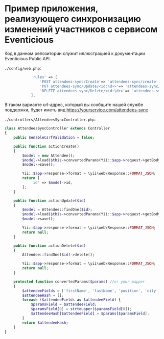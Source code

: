 # Пример приложения, реализующего синхронизацию изменений участников с сервисом Eventicious
Код в данном репозитории служит иллюстрацией к документации Eventicious Public API.

`./config/web.php`:
```php
            'rules' => [
                'POST attendees-sync/Create'=> 'attendees-sync/create',
                'PUT attendees-sync/Update/<id:\d+>'=> 'attendees-sync/update',
                'DELETE attendees-sync/Delete/<id:\d+>'=> 'attendees-sync/delete',
            ],
```
В таком варианте url-адрес, который вы сообщите нашей службе поддержки, будет иметь вид https://yourservice.com/attendees-sync

`./controllers/AttendeesSyncController.php`:
```php
class AttendeesSyncController extends Controller
{
    public $enableCsrfValidation = false;

    public function actionCreate()
    {
        $model = new Attendee();
        $model->load($this->convertedParams(Yii::$app->request->getBodyParams()), '');
        $model->save();

        Yii::$app->response->format = \yii\web\Response::FORMAT_JSON;
        return [
            'id' => $model->id,
        ];
    }

    public function actionUpdate($id)
    {
        $model = Attendee::findOne($id);
        $model->load($this->convertedParams(Yii::$app->request->getBodyParams()), '');
        $model->save();

        Yii::$app->response->format = \yii\web\Response::FORMAT_JSON;
        return null;
    }

    public function actionDelete($id)
    {
        Attendee::findOne($id)->delete();

        Yii::$app->response->format = \yii\web\Response::FORMAT_JSON;
        return null;
    }

    protected function convertedParams($params) //or your mapper
    {
        $attendeeFields = ['firstName', 'lastName', 'position', 'city', 'vk', 'twitter', 'facebook', 'email', 'showEmail', 'phone', 'showPhone', 'description', 'externalImagePath', 'externalThumbnailPath', 'isSpeaker', 'company', 'language', 'networkingCode', 'authorized', 'confirmed', 'moderated', 'withdrawed', 'privateInfo'];
        $attendeeHash = [];
        foreach ($attendeeFields as $attendeeField) {
            $paramsField = $attendeeField;
            $paramsField[0] = strtoupper($paramsField[0]);
            $attendeeHash[$attendeeField] = $params[$paramsField];
        }
        return $attendeeHash;
    }
}
```
